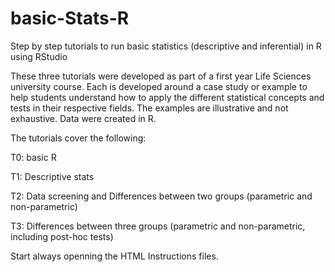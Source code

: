 # basic-Stats-R
Step by step tutorials to run basic statistics (descriptive and inferential) in R using RStudio

These three tutorials were developed as part of a first year Life Sciences university course. Each is developed around a case study or example to help students understand how to apply the different statistical concepts and tests in their respective fields. The examples are illustrative and not exhaustive. Data were created in R.

The tutorials cover the following:

T0: basic R

T1: Descriptive stats

T2: Data screening and Differences between two groups (parametric and non-parametric)

T3: Differences between three groups (parametric and non-parametric, including post-hoc tests)

Start always openning the HTML Instructions files.
